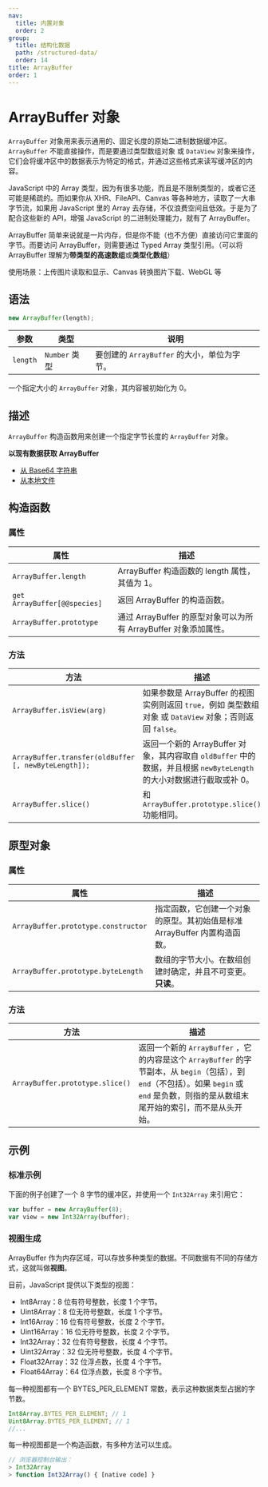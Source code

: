 ```yaml
---
nav:
  title: 内置对象
  order: 2
group:
  title: 结构化数据
  path: /structured-data/
  order: 14
title: ArrayBuffer
order: 1
---
```


# ArrayBuffer 对象

`ArrayBuffer` 对象用来表示通用的、固定长度的原始二进制数据缓冲区。`ArrayBuffer` 不能直接操作，而是要通过类型数组对象 或 `DataView` 对象来操作，它们会将缓冲区中的数据表示为特定的格式，并通过这些格式来读写缓冲区的内容。

JavaScript 中的 Array 类型，因为有很多功能，而且是不限制类型的，或者它还可能是稀疏的。而如果你从 XHR、FileAPI、Canvas 等各种地方，读取了一大串字节流，如果用 JavaScript 里的 Array 去存储，不仅浪费空间且低效。于是为了配合这些新的 API，增强 JavaScript 的二进制处理能力，就有了 ArrayBuffer。

ArrayBuffer 简单来说就是一片内存，但是你不能（也不方便）直接访问它里面的字节。而要访问 ArrayBuffer，则需要通过 Typed Array 类型引用。（可以将 ArrayBuffer 理解为**带类型的高速数组**或**类型化数组**）

使用场景：上传图片读取和显示、Canvas 转换图片下载、WebGL 等

## 语法

```js
new ArrayBuffer(length);
```

| 参数     | 类型          | 说明                                        |
| -------- | ------------- | ------------------------------------------- |
| `length` | `Number` 类型 | 要创建的 `ArrayBuffer` 的大小，单位为字节。 |


一个指定大小的 `ArrayBuffer` 对象，其内容被初始化为 0。

## 描述

`ArrayBuffer` 构造函数用来创建一个指定字节长度的 `ArrayBuffer` 对象。

**以现有数据获取 ArrayBuffer**

- [从 Base64 字符串](https://developer.mozilla.org/zh-CN/docs/Web/API/WindowBase64/Base64_encoding_and_decoding#Appendix.3A_Decode_a_Base64_string_to_Uint8Array_or_ArrayBuffer)
- [从本地文件](<https://developer.mozilla.org/zh-CN/docs/Web/API/FileReader#readAsArrayBuffer()>)

## 构造函数

### 属性

| 属性                         | 描述                                                             |
| ---------------------------- | ---------------------------------------------------------------- |
| `ArrayBuffer.length`         | ArrayBuffer 构造函数的 length 属性，其值为 1。                   |
| `get ArrayBuffer[@@species]` | 返回 ArrayBuffer 的构造函数。                                    |
| `ArrayBuffer.prototype`      | 通过 ArrayBuffer 的原型对象可以为所有 ArrayBuffer 对象添加属性。 |

### 方法

| 方法                                                 | 描述                                                                                                                  |
| ---------------------------------------------------- | --------------------------------------------------------------------------------------------------------------------- |
| `ArrayBuffer.isView(arg)`                            | 如果参数是 ArrayBuffer 的视图实例则返回 `true`，例如 类型数组对象 或 `DataView` 对象；否则返回 `false`。              |
| `ArrayBuffer.transfer(oldBuffer [, newByteLength]);` | 返回一个新的 ArrayBuffer 对象，其内容取自 `oldBuffer` 中的数据，并且根据 `newByteLength` 的大小对数据进行截取或补 0。 |
| `ArrayBuffer.slice()`                                | 和 `ArrayBuffer.prototype.slice()` 功能相同。                                                                         |

## 原型对象

### 属性

| 属性                                | 描述                                                                      |
| ----------------------------------- | ------------------------------------------------------------------------- |
| `ArrayBuffer.prototype.constructor` | 指定函数，它创建一个对象的原型。其初始值是标准 ArrayBuffer 内置构造函数。 |
| `ArrayBuffer.prototype.byteLength`  | 数组的字节大小。在数组创建时确定，并且不可变更。**只读**。                |

### 方法

| 方法                            | 描述                                                                                                                                                                                       |
| ------------------------------- | ------------------------------------------------------------------------------------------------------------------------------------------------------------------------------------------ |
| `ArrayBuffer.prototype.slice()` | 返回一个新的 `ArrayBuffer` ，它的内容是这个 `ArrayBuffer` 的字节副本，从 `begin`（包括），到 `end`（不包括）。如果 `begin` 或 `end` 是负数，则指的是从数组末尾开始的索引，而不是从头开始。 |

## 示例

### 标准示例

下面的例子创建了一个 8 字节的缓冲区，并使用一个 `Int32Array` 来引用它：

```js
var buffer = new ArrayBuffer(8);
var view = new Int32Array(buffer);
```

### 视图生成

ArrayBuffer 作为内存区域，可以存放多种类型的数据。不同数据有不同的存储方式，这就叫做**视图**。

目前，JavaScript 提供以下类型的视图：

- Int8Array：8 位有符号整数，长度 1 个字节。
- Uint8Array：8 位无符号整数，长度 1 个字节。
- Int16Array：16 位有符号整数，长度 2 个字节。
- Uint16Array：16 位无符号整数，长度 2 个字节。
- Int32Array：32 位有符号整数，长度 4 个字节。
- Uint32Array：32 位无符号整数，长度 4 个字节。
- Float32Array：32 位浮点数，长度 4 个字节。
- Float64Array：64 位浮点数，长度 8 个字节。

每一种视图都有一个 BYTES_PER_ELEMENT 常数，表示这种数据类型占据的字节数。

```js
Int8Array.BYTES_PER_ELEMENT; // 1
Uint8Array.BYTES_PER_ELEMENT; // 1
//...
```

每一种视图都是一个构造函数，有多种方法可以生成。

```js
// 浏览器控制台输出：
> Int32Array
> function Int32Array() { [native code] }
```
